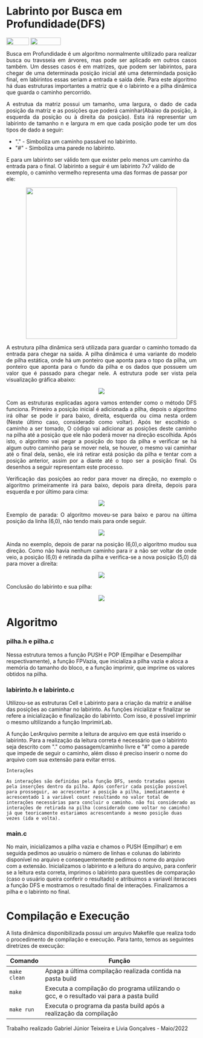 # Labrinto por Busca em Profundidade(DFS)

<div style="display: inline-block;">
<img align="center" height="20px" width="60px" src="https://img.shields.io/badge/Language-C-blue"/> 
<img align="center" height="20px" width="80px" src="https://img.shields.io/badge/Made%20in-VSCode-red"/> 
</div>

<p align="justify">
Busca em Profundidade é um algoritmo normalmente ultilizado para realizar busca ou travsseia em árvores, mas pode ser aplicado em outros casos também. Um desses casos é em matrizes, que podem ser labirintos, para chegar de uma determinada posição inicial até uma determindada posição final, em labirintos essas seriam a entrada e saída dele. Para este algoritmo há duas estruturas importantes a matriz que é o labirinto e a pilha dinâmica que guarda o caminho percorrido.
</p>

<p align="justify">
  A estrutua da matriz possui um tamanho, uma largura, o dado de cada posição da matriz e as posições que poderá caminhar(Abaixo da posição, à esquerda da posição ou à direita da posição). Esta irá representar um labirinto de tamanho n e largura m em que cada posição pode ter um dos tipos de dado a seguir:
  <ul>
    <li>"." - Simboliza um caminho passável no labirinto.</li>
    <li>"#" - Simboliza uma parede no labirinto.</li>
  </ul>
  E para um labirinto ser válido tem que exister pelo menos um caminho da entrada para o final. O labirinto a seguir é um labirinto 7x7 válido de exemplo, o caminho vermelho representa uma das formas de passar por ele:
</p>
<p align="center">
  <img src="imgs/labirinto.png" width="400px">
</p>

<p align="justify">
  A estrutura pilha dinâmica será utilizada para guardar o caminho tomado da entrada para chegar na saída. A pilha dinâmica é uma variante do modelo de pilha estática, onde há um ponteiro que aponta para o topo da pilha, um ponteiro que aponta para o fundo da pilha e os dados que possuem um valor que é passado para chegar nele. A estrutura pode ser vista pela visualização gráfica abaixo:  
</p>
<p align="center">
  <img src="imgs/pilha.png">
</p>

<p align="justify">
  Com as estruturas explicadas agora vamos entender como o método DFS funciona. Primeiro a posição inicial é adicionada a pilha, depois o algoritmo irá olhar se pode ir para baixo, direita, esquerda ou cima nesta ordem (Neste último caso, considerado como voltar). Após ter escolhido o caminho a ser tomado, O código vai adicionar as posições deste caminho na pilha até a posição que ele não poderá mover na direção escolhida. Após isto, o algoritmo vai pegar a posição do topo da pilha e verificar se há algum outro caminho para se mover nela, se houver, o mesmo vai caminhar até o final dela, senão, ele irá retirar está posição da pilha e tentar com a posição anterior, assim por a diante até o topo ser a posição final. Os desenhos a seguir representam este processo.
</p>

<p align="justify">
  Verificação das posições ao redor para mover na direção, no exemplo o algoritmo primeiramente irá para baixo, depois para direita, depois para esquerda e por último para cima:
</p>
<p align="center">
  <img src="imgs/mover.png">
</p>

<p align="justify">
  Exemplo de parada: O algoritmo moveu-se para baixo e parou na última posição da linha (6,0), não tendo mais para onde seguir.
</p>
<p align="center">
  <img src="imgs/parada.png">
</p>

<p align="justify">
 Ainda no exemplo, depois de parar na posição (6,0),o algoritmo mudou sua direção. Como não havia nenhum caminho para ir a não ser voltar de onde veio, a posição (6,0) é retirada da pilha e verifica-se a nova posição (5,0) dá para mover a direita:
</p>
<p align="center">
  <img src="imgs/mudar.png">
</p>

<p align="justify">
  Conclusão do labirinto e sua pilha:
</p>
<p align="center">
  <img src="imgs/exemploresultado.png">
</p>

# Algoritmo
<h3>pilha.h e pilha.c</h3>
<p>Nessa estrutura temos a função PUSH e POP (Empilhar e Desempilhar respectivamente), a função FPVazia, que inicializa a pilha vazia e aloca a memória do tamanho do bloco, e a função imprimir, que imprime os valores obtidos na pilha. </p>

<h3>labirinto.h e labirinto.c</h3>
<p> Utilizou-se as estruturas Cell e Labirinto para a criação da matriz e análise das posições ao caminhar no labirinto. As funções inicializar e finalizar se refere a inicialização e finalização do labirinto. Com isso, é possivel imprimir o mesmo ultilizando a função ImprimirLab.</p>

<p>A função LerArquivo permite a leitura de arquivo em que está inserido o labirinto. Para a realização da leitura correta é necessário que o labirinto seja descrito com "." como passagem/caminho livre e "#" como a parede que impede de seguir o caminho, além disso é preciso inserir o nome do arquivo com sua extensão para evitar erros. </p>

    Interações

    As interações são definidas pela função DFS, sendo tratadas apenas pela inserções dentro da pilha. Após conferir cada posição possível para prosseguir, ao acrescentar a posição a pilha, imediatamente é acrescentado 1 a variável count resultando no valor total de interações necessárias para concluir o caminho. não foi considerado as interações de retirada na pilha (considerado como voltar no caminho) já que teoricamente estariamos acrescentando a mesmo posição duas vezes (ida e volta).

<h3>main.c</h3>

<p>No main, inicializamos a pilha vazia e chamos o PUSH (Empilhar) e em seguida pedimos ao usuário o número de linhas e colunas do labirinto disponível no arquivo e consequentemente pedimos o nome do arquivo com a extensão. Inicializamos o labirinto e a leitura do arquivo, para conferir se a leitura esta correta, imprimos o labirinto para questões de comparação (caso o usuário queira conferir o resultado) e atribuimos a variavél iteracoes a função DFS e mostramos o resultado final de interações. Finalizamos a pilha e o labirinto no final.</p>

# Compilação e Execução

A lista dinâmica disponibilizada possui um arquivo Makefile que realiza todo o procedimento de compilação e execução. Para tanto, temos as seguintes diretrizes de execução:


| Comando                |  Função                                                                                           |                     
| -----------------------| ------------------------------------------------------------------------------------------------- |
|  `make clean`          | Apaga a última compilação realizada contida na pasta build                                        |
|  `make`                | Executa a compilação do programa utilizando o gcc, e o resultado vai para a pasta build           |
|  `make run`            | Executa o programa da pasta build após a realização da compilação                                 |


<p>Trabalho realizado Gabriel Júnior Teixeira e Lívia Gonçalves - Maio/2022</p>
